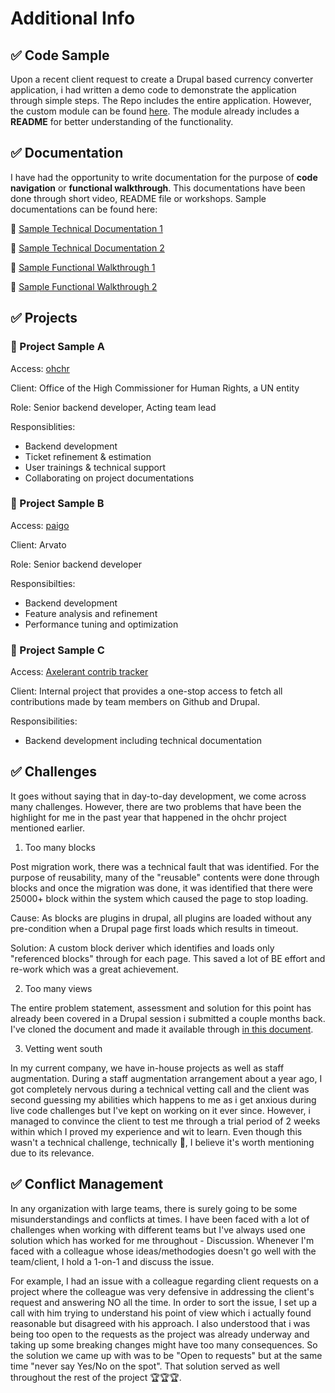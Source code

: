 # Additional Info
## ✅ Code Sample

Upon a recent client request to create a Drupal based currency converter application, i had written a demo code to demonstrate the application through simple steps. The Repo includes the entire application. However, the custom module can be found [here](https://gitlab.com/demodrupaldev/drupal-currency-converter/-/tree/main/web/modules/custom/currency_converter). The module already includes a **README** for better understanding of the functionality.

## ✅ Documentation

I have had the opportunity to write documentation for the purpose of **code navigation** or **functional walkthrough**. This documentations have been done through short video, README file or workshops. Sample documentations can be found here:

  🎯 [Sample Technical Documentation 1](https://github.com/contrib-tracker/backend)
 
  🎯 [Sample Technical Documentation 2](https://gitlab.com/demodrupaldev/drupal-currency-converter/-/tree/main/web/modules/custom/currency_converter)
 
  🎯 [Sample Functional Walkthrough 1](https://www.loom.com/share/d9dec70b3a4244e6960e7f69b31f4dca)
 
  🎯 [Sample Functional Walkthrough 2](https://www.loom.com/share/4a4e7e7170f1481b8cf2881c7fa60e8e)
 
## ✅ Projects
### 🚀 Project Sample A

  Access: [ohchr](https://www.ohchr.org/)

  Client: Office of the High Commissioner for Human Rights, a UN entity 

  Role: Senior backend developer, Acting team lead

  Responsiblities:

- Backend development
- Ticket refinement & estimation
- User trainings & technical support
- Collaborating on project documentations

### 🚀 Project Sample B

Access: [paigo](https://paigo.com)

Client: Arvato

Role: Senior backend developer

Responsibilties:
- Backend development
- Feature analysis and refinement
- Performance tuning and optimization

### 🚀 Project Sample C

Access: [Axelerant contrib tracker](https://contrib.axelerant.com/)

Client: Internal project that provides a one-stop access to fetch all contributions made by team members on Github and Drupal.

Responsibilities:
-  Backend development including technical documentation



## ✅ Challenges
It goes without saying that in day-to-day development, we come across many challenges. However, there are two problems that have been the highlight for me in the past year that happened in the ohchr project mentioned earlier. 

1. Too many blocks

Post migration work, there was a technical fault that was identified. For the purpose of reusability, many of the "reusable" contents were done through blocks and once the migration was done, it was identified that there were 25000+ block within the system which caused the page to stop loading.

Cause: As blocks are plugins in drupal, all plugins are loaded without any pre-condition when a Drupal page first loads which results in timeout.

Solution: A custom block deriver which identifies and loads only "referenced blocks" through for each page. This saved a lot of BE effort and re-work which was a great achievement.

2. Too many views

The entire problem statement, assessment and solution for this point has already been covered in a Drupal session i submitted a couple months back. I've cloned the document and made it available through [in this document](https://docs.google.com/document/d/15lk9rD5gdTn-zhJ52LkbDHNWEvCod_ESWvC93IOBGhg/edit?usp=sharing).

3. Vetting went south

In my current company, we have in-house projects as well as staff augmentation. During a staff augmentation arrangement about a year ago, I got completely nervous during a technical vetting call and the client was second guessing my abilities which happens to me as i get anxious during live code challenges but I've kept on working on it ever since. However, i managed to convince the client to test me through a trial period of 2 weeks within which I proved my experience and wit to learn. Even though this wasn't a technical challenge, technically 🥺, I believe it's worth mentioning due to its relevance.

## ✅ Conflict Management
In any organization with large teams, there is surely going to be some misunderstandings and conflicts at times. I have been faced with a lot of challenges when working with different teams but I've always used one solution which has worked for me throughout - Discussion. Whenever I'm faced with a colleague whose ideas/methodogies doesn't go well with the team/client, I hold a 1-on-1 and discuss the issue. 

For example, I had an issue with a colleague regarding client requests on a project where the colleague was very defensive in addressing the client's request and answering NO all the time. In order to sort the issue, I set up a call with him trying to understand his point of view which i actually found reasonable but disagreed with his approach. I also understood that i was being too open to the requests as the project was already underway and taking up some breaking changes might have too many consequences. So the solution we came up with was to be "Open to requests" but at the same time "never say Yes/No on the spot". That solution served as well throughout the rest of the project 🏆🏆🏆. 
